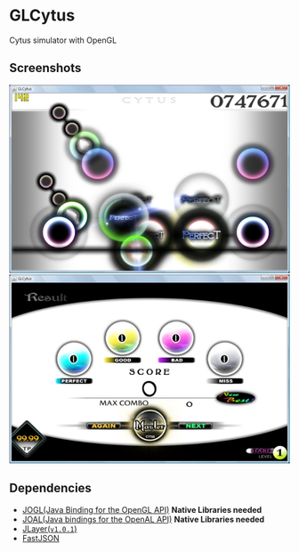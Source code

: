 GLCytus
=======

Cytus simulator with OpenGL

Screenshots
---
![ScreenShot1](https://github.com/Dewott/GLCytus/blob/master/ss1.jpg)
![ScreenShot2](https://github.com/Dewott/GLCytus/blob/master/ss2.jpg)

Dependencies
---
- [JOGL(Java Binding for the OpenGL API)](http://jogamp.org/) 
**Native Libraries needed**
- [JOAL(Java bindings for the OpenAL API)](http://jogamp.org/joal/www/) 
**Native Libraries needed**
- [JLayer(`v1.0.1`)](http://www.javazoom.net/javalayer/javalayer.html)
- [FastJSON](https://github.com/alibaba/fastjson)
